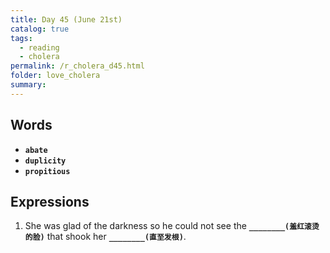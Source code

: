 ```yaml
---
title: Day 45 (June 21st)
catalog: true
tags: 
  - reading
  - cholera
permalink: /r_cholera_d45.html
folder: love_cholera
summary: 
---
```


## Words

-   <b data-toggle="tooltip" data-original-title="{{site.data.glossary.abate}}">`abate`</b>
-   <b data-toggle="tooltip" data-original-title="{{site.data.glossary.duplicity}}">`duplicity`</b>
-   <b data-toggle="tooltip" data-original-title="{{site.data.glossary.propitious}}">`propitious`</b>




## Expressions


1.  She was glad of the darkness so he could not see the <b data-toggle="tooltip" data-original-title="{{site.data.answers.de_a}}">`________(羞红滚烫的脸)`</b> that shook her <b data-toggle="tooltip" data-original-title="{{site.data.answers.de_a2}}">`________(直至发根)`</b>.